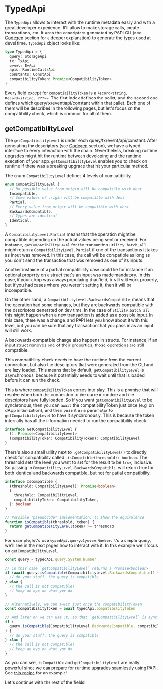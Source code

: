 # TypedApi

The `TypedApi` allows to interact with the runtime metadata easily and with a great developer experience. It'll allow to make storage calls, create transactions, etc. It uses the descriptors generated by PAPI CLI (see [Codegen](/codegen) section for a deeper explanation) to generate the types used at devel time. `TypedApi` object looks like:

```ts
type TypedApi = {
  query: StorageApi
  tx: TxApi
  event: EvApi
  apis: RuntimeCallsApi
  constants: ConstApi
  compatibilityToken: Promise<CompatibilityToken>
}
```

Every field except for `compatibilityToken` is a `Record<string, Record<string, ???>>`. The first index defines the pallet, and the second one defines which query/tx/event/api/constant within that pallet. Each one of them will be described in the following pages, but let's focus on the compatibility check, which is common for all of them.

## getCompatibilityLevel

The `getCompatibilityLevel` is under each query/tx/event/api/constant. After generating the descriptors (see [Codegen](/codegen) section), we have a typed interface to every interaction with the chain. Nevertheless, breaking runtime upgrades might hit the runtime between developing and the runtime execution of your app. `getCompatibilityLevel` enables you to check on runtime if there was a breaking upgrade that hit your particular method.

The enum `CompatibilityLevel` defines 4 levels of compatibility:

```ts
enum CompatibilityLevel {
  // No possible value from origin will be compatible with dest
  Incompatible,
  // Some values of origin will be compatible with dest
  Partial,
  // Every value from origin will be compatible with dest
  BackwardsCompatible,
  // Types are identical
  Identical,
}
```

A `CompatibilityLevel.Partial` means that the operation might be compatible depending on the actual values being sent or received. For instance, `getCompatibilityLevel` for the transaction `utility.batch_all` might return a `CompatibilityLevel.Partial` if one of the transactions it takes as input was removed. In this case, the call will be compatible as long as you don't send the transaction that was removed as one of its inputs.

Another instance of a partial compatibility case could be for instance if an optional property on a struct that's an input was made mandatory. In this case, if your dApp was always populating that field, it will still work properly, but if you had cases where you weren't setting it, then it will be incompatible.

On the other hand, a `CompatibilityLevel.BackwardsCompatible`, means that the operation had some changes, but they are backwards compatible with the descriptors generated on dev time. In the case of `utility.batch_all`, this might happen when a new transaction is added as a possible input. In this case, there was a change, and PAPI lets you know about it with this level, but you can be sure that any transaction that you pass in as an input will still work.

A backwards-compatible change also happens in structs. For instance, if an input struct removes one of their properties, those operations are still compatible.

This compatibility check needs to have the runtime from the current connection, but also the descriptors that were generated from the CLI and are lazy loaded. This means that by default, `getCompatibilityLevel` is asynchronous, because it potentially needs to wait until that is loaded before it can run the check.

This is where `compatibilityToken` comes into play. This is a promise that will resolve when both the connection to the current runtime and the descriptors have fully loaded. So if you want `getCompatibilityLevel` to be synchronous, then you can `await` the compatibilityToken just once (e.g. on dApp initialization), and then pass it as a parameter to `getCompatibilityLevel` to have it synchronously. This is because the token internally has all the information needed to run the compatibility check.

```ts
interface GetCompatibilityLevel {
  (): Promise<CompatibilityLevel>
  (compatibilityToken: CompatibilityToken): CompatibilityLevel
}
```

There's also a small utility next to `.getCompatibilityLevel()` to directly check for compatibility called `.isCompatible(threshold): boolean`. The threshold sets the level you want to set for the result to be `true`, inclusive. So passing in `CompatibilityLevel.BackwardsCompatible`, will return true for both identical and backwards compatible, but not for patial compatibility.

```ts
interface IsCompatible {
  (threshold: CompatibilityLevel): Promise<boolean>
  (
    threshold: CompatibilityLevel,
    compatibilityToken: CompatibilityToken,
  ): boolean
}

// Possible "pseudocode" implementation, to show the equivalence
function isCompatible(threshold, token) {
  return getCompatibilityLevel(token) >= threshold
}
```

For example, let's use `typedApi.query.System.Number`. It's a simple query, we'll see in the next pages how to interact with it. In this example we'll focus on `getCompatibilityLevel`.

```ts
const query = typedApi.query.System.Number

// in this case `getCompatibilityLevel` returns a Promise<boolean>
if (await query.isCompatible(CompatibilityLevel.BackwardsCompatible)) {
  // do your stuff, the query is compatible
} else {
  // the call is not compatible!
  // keep an eye on what you do
}

// Alternatively, we can await just once the compatibilityToken
const compatibilityToken = await typedApi.compatibilityToken

// And later on we can use it, so that `getCompatibilityLevel` is sync
if (
  query.isCompatible(CompatibilityLevel.BackwardsCompatible, compatibilityToken)
) {
  // do your stuff, the query is compatible
} else {
  // the call is not compatible!
  // keep an eye on what you do
}
```

As you can see, `isCompatible` and `getCompatibilityLevel` are really powerful since we can prepare for runtime upgrades seamlessly using PAPI. See [this recipe](/recipes/upgrade) for an example!

Let's continue with the rest of the fields!
